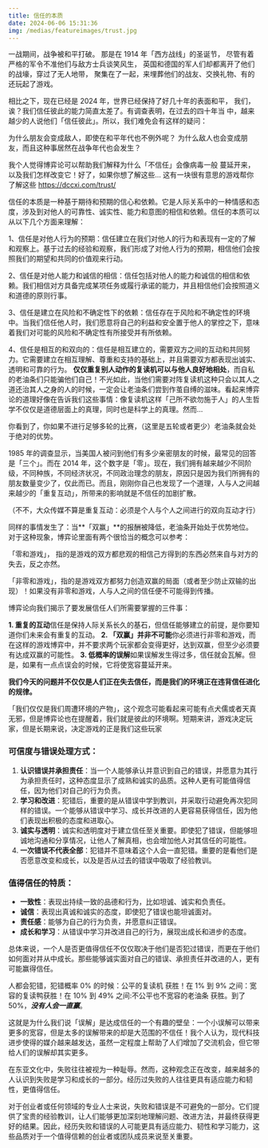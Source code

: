 ```yaml
---
title: 信任的本质
date: 2024-06-06 15:31:36
img: /medias/featureimages/trust.jpg
---
```



一战期间，战争被和平打破。
那是在 1914 年「西方战线」的圣诞节，
尽管有着严格的军令不准他们与敌方士兵谈笑风生，
英国和德国的军人们却都离开了他们的战壕，穿过了无人地带，
聚集在了一起，来埋葬他们的战友、交换礼物、有的还玩起了游戏。

相比之下，现在已经是 2024 年，世界已经保持了好几十年的表面和平，
我们，诶？我们信任彼此的能力简直太差了。有调查表明，在过去的四十年当
中，越来越少的人说他们「信任彼此」。所以，我们难免会有这样的疑问：

为什么朋友会变成敌人，即使在和平年代也不例外呢？
为什么敌人也会变成朋友，而且这种事居然在战争年代也会发生？

我个人觉得博弈论可以帮助我们解释为什么「不信任」会像病毒一般
蔓延开来，以及我们怎样改变它！好了，如果你想了解这些...
这有一块很有意思的游戏帮你了解这些 https://dccxi.com/trust/

信任的本质是一种基于期待和预期的信心和依赖。它是人际关系中的一种情感和态度，涉及到对他人的可靠性、诚实性、能力和意图的相信和依赖。信任的本质可以从以下几个方面来理解：

1、信任是对他人行为的预期：信任建立在我们对他人的行为和表现有一定的了解和观察上。基于过去的经验和观察，我们形成了对他人行为的预期，相信他们会按照我们的期望和共同的价值观来行动。

2、信任是对他人能力和诚信的相信：信任包括对他人的能力和诚信的相信和依赖。我们相信对方具备完成某项任务或履行承诺的能力，并且相信他们会按照道义和道德的原则行事。

3、信任是建立在风险和不确定性下的依赖：信任存在于风险和不确定性的环境中。当我们信任他人时，我们愿意将自己的利益和安全置于他人的掌控之下，意味着我们对可能的风险和不确定性有所接受并有所依赖。

4、信任是相互的和双向的：信任是相互建立的，需要双方之间的互动和共同努力。它需要建立在相互理解、尊重和支持的基础上，并且需要双方都表现出诚实、透明和可靠的行为。
**仅仅重复别人动作的复读机可以与他人良好地相处**，而自私的老油条们只能骗他们自己！不光如此，当他们需要对阵复读机这种只会以其人之道还治其人之身的人的时候，一定会让老油条们尝到作茧自缚的滋味。看起来博弈论的道理好像在告诉我们这些事情：像复读机这样「己所不欲勿施于人」的人生哲学不仅仅是道德层面上的真理，同时也是科学上的真理。然而…

你看到了，你如果不进行足够多轮的比赛，（这里是五轮或者更少）老油条就会处于绝对的优势。

1985 年的调查显示，当美国人被问到他们有多少亲密朋友的时候，最常见的回答是「三个」。而在 2014 年，这个数字是「零」。现在，我们拥有越来越少不同阶级，不同种族，不同经济状况，不同政治理念的朋友，原因只是因为我们所拥有的朋友数量变少了，仅此而已。而且，刚刚你自己也发现了一个道理，人与人之间越来越少的「重复互动」，所带来的影响就是不信任的加剧扩散。

（不不，大众传媒不算是重复互动：必须是个人与个人之间进行的双向互动才行）

同样的事情发生了：当**「双赢」**的报酬被降低，老油条开始处于优势地位。对于这种现象，博弈论里面有两个很恰当的概念可以参考：

「零和游戏」， 指的是游戏的双方都悲观的相信己方得到的东西必然来自与对方的失去，反之亦然。

「非零和游戏」，指的是游戏双方都努力创造双赢的局面（或者至少防止双输的出现）！如果没有非零和游戏，人与人之间的信任便不可能得到传播。

博弈论向我们揭示了要发展信任人们所需要掌握的三件事：

**1. 重复的互动**信任是保持人际关系长久的基石，但信任能够建立的前提，是你要知道你们未来会有重复的互动。
**2. 「双赢」并非不可能**你必须进行非零和游戏，而在这样的游戏博弈中，并不要求两个玩家都会变得更好，达到双赢，但至少必须要有达成双赢的可能性。
**3. 低概率的误解**如果误解发生得过多，信任就会瓦解。但是，如果有一点点误会的时候，它将使宽容蔓延开来。

**我们今天的问题并不仅仅是人们正在失去信任，而是我们的环境正在违背信任进化的规律。**

「我们仅仅是我们周遭环境的产物」，这个观念可能看起来可能有点犬儒或者天真无邪，但是博弈论也在提醒着，我们就是彼此的环境啊。短期来讲，游戏决定玩家，但是长期来说，决定游戏的正是我们这些玩家

### **可信度与错误处理方式：**

1. **认识错误并承担责任**：当一个人能够承认并意识到自己的错误，并愿意为其行为承担责任时，这种态度显示了成熟和诚实的品质。这种人更有可能值得信任，因为他们对自己的行为负责。
2. **学习和改进**：犯错后，重要的是从错误中学到教训，并采取行动避免再次犯同样的错误。一个能够从错误中学习、成长并改进的人更容易获得信任，因为他们表现出积极的态度和进取心。
3. **诚实与透明**：诚实和透明度对于建立信任至关重要。即使犯了错误，但能够坦诚地沟通和分享情况，让他人了解真相，也会增加他人对其信任的可能性。
4. **一次错误不代表全部**：犯错并不意味着这个人会一直犯错。重要的是看他们是否愿意改变和成长，以及是否从过去的错误中吸取了经验教训。

### **值得信任的特质：**

- **一致性**：表现出持续一致的品德和行为，比如坦诚、诚实和负责任。
- **诚信**：表现出真诚和诚实的态度，即使犯了错误也能坦诚面对。
- **责任感**：能够为自己的行为负责，并愿意纠正错误。
- **成长和学习**：从错误中学习并改进自己的行为，展现出成长和进步的态度。

总体来说，一个人是否更值得信任不仅仅取决于他们是否犯过错误，而更在于他们如何面对并从中成长。那些能够诚实面对自己的错误、承担责任并改进的人，更有可能赢得信任。

人都会犯错，犯错概率 0% 的时候：公平的复读机 获胜！在 1% 到 9% 之间：宽容的复读鸭获胜！在 10% 到 49% 之间:不公平也不宽容的老油条 获胜。到了 50%，***没有人会一直赢***。

这就是为什么我们说「误解」是达成信任的一个有趣的壁垒：一个小误解可以带来更多的宽容，但是太多的误解带来的却是大范围的不信任！我个人认为，现代科技进步使得的媒介越来越发达，虽然一定程度上帮助了人们增加了交流机会，但它带给人们的误解却其实更多。

在东亚文化中，失败往往被视为一种耻辱。然而，这种观念正在改变，越来越多的人认识到失败是学习和成长的一部分。经历过失败的人往往更具有适应能力和韧性，更值得信任。

对于创业者或任何领域的专业人士来说，失败和错误是不可避免的一部分。它们提供了宝贵的经验教训，让人们能够更加深刻地理解问题、改进方法，并最终获得更好的结果。因此，经历失败和错误的人可能更具有适应能力、韧性和学习能力，这些品质对于一个值得信赖的创业者或团队成员来说至关重要。